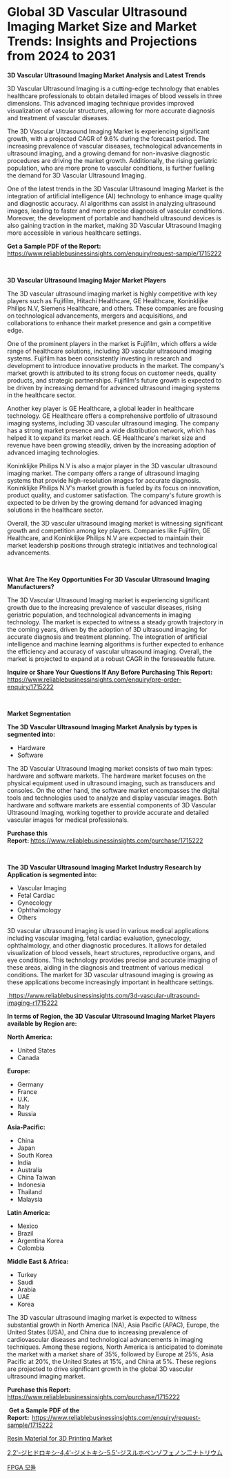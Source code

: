 <p><h1>Global 3D Vascular Ultrasound Imaging Market Size and Market Trends: Insights and Projections from 2024 to 2031</h1></p><p><strong>3D Vascular Ultrasound Imaging Market Analysis and Latest Trends</strong></p>
<p><p>3D Vascular Ultrasound Imaging is a cutting-edge technology that enables healthcare professionals to obtain detailed images of blood vessels in three dimensions. This advanced imaging technique provides improved visualization of vascular structures, allowing for more accurate diagnosis and treatment of vascular diseases.</p><p>The 3D Vascular Ultrasound Imaging Market is experiencing significant growth, with a projected CAGR of 9.6% during the forecast period. The increasing prevalence of vascular diseases, technological advancements in ultrasound imaging, and a growing demand for non-invasive diagnostic procedures are driving the market growth. Additionally, the rising geriatric population, who are more prone to vascular conditions, is further fuelling the demand for 3D Vascular Ultrasound Imaging.</p><p>One of the latest trends in the 3D Vascular Ultrasound Imaging Market is the integration of artificial intelligence (AI) technology to enhance image quality and diagnostic accuracy. AI algorithms can assist in analyzing ultrasound images, leading to faster and more precise diagnosis of vascular conditions. Moreover, the development of portable and handheld ultrasound devices is also gaining traction in the market, making 3D Vascular Ultrasound Imaging more accessible in various healthcare settings.</p></p>
<p><strong>Get a Sample PDF of the Report:&nbsp;</strong> <a href="https://www.reliablebusinessinsights.com/enquiry/request-sample/1715222">https://www.reliablebusinessinsights.com/enquiry/request-sample/1715222</a></p>
<p>&nbsp;</p>
<p><strong>3D Vascular Ultrasound Imaging Major Market Players</strong></p>
<p><p>The 3D vascular ultrasound imaging market is highly competitive with key players such as Fujifilm, Hitachi Healthcare, GE Healthcare, Koninklijke Philips N.V, Siemens Healthcare, and others. These companies are focusing on technological advancements, mergers and acquisitions, and collaborations to enhance their market presence and gain a competitive edge.</p><p>One of the prominent players in the market is Fujifilm, which offers a wide range of healthcare solutions, including 3D vascular ultrasound imaging systems. Fujifilm has been consistently investing in research and development to introduce innovative products in the market. The company's market growth is attributed to its strong focus on customer needs, quality products, and strategic partnerships. Fujifilm's future growth is expected to be driven by increasing demand for advanced ultrasound imaging systems in the healthcare sector.</p><p>Another key player is GE Healthcare, a global leader in healthcare technology. GE Healthcare offers a comprehensive portfolio of ultrasound imaging systems, including 3D vascular ultrasound imaging. The company has a strong market presence and a wide distribution network, which has helped it to expand its market reach. GE Healthcare's market size and revenue have been growing steadily, driven by the increasing adoption of advanced imaging technologies.</p><p>Koninklijke Philips N.V is also a major player in the 3D vascular ultrasound imaging market. The company offers a range of ultrasound imaging systems that provide high-resolution images for accurate diagnosis. Koninklijke Philips N.V's market growth is fueled by its focus on innovation, product quality, and customer satisfaction. The company's future growth is expected to be driven by the growing demand for advanced imaging solutions in the healthcare sector.</p><p>Overall, the 3D vascular ultrasound imaging market is witnessing significant growth and competition among key players. Companies like Fujifilm, GE Healthcare, and Koninklijke Philips N.V are expected to maintain their market leadership positions through strategic initiatives and technological advancements.</p></p>
<p>&nbsp;</p>
<p><strong>What Are The Key Opportunities For 3D Vascular Ultrasound Imaging Manufacturers?</strong></p>
<p><p>The 3D Vascular Ultrasound Imaging market is experiencing significant growth due to the increasing prevalence of vascular diseases, rising geriatric population, and technological advancements in imaging technology. The market is expected to witness a steady growth trajectory in the coming years, driven by the adoption of 3D ultrasound imaging for accurate diagnosis and treatment planning. The integration of artificial intelligence and machine learning algorithms is further expected to enhance the efficiency and accuracy of vascular ultrasound imaging. Overall, the market is projected to expand at a robust CAGR in the foreseeable future.</p></p>
<p><strong>Inquire or Share Your Questions If Any Before Purchasing This Report:</strong> <a href="https://www.reliablebusinessinsights.com/enquiry/pre-order-enquiry/1715222">https://www.reliablebusinessinsights.com/enquiry/pre-order-enquiry/1715222</a></p>
<p>&nbsp;</p>
<p><strong>Market Segmentation</strong></p>
<p><strong>The 3D Vascular Ultrasound Imaging Market Analysis by types is segmented into:</strong></p>
<p><ul><li>Hardware</li><li>Software</li></ul></p>
<p><p>The 3D Vascular Ultrasound Imaging market consists of two main types: hardware and software markets. The hardware market focuses on the physical equipment used in ultrasound imaging, such as transducers and consoles. On the other hand, the software market encompasses the digital tools and technologies used to analyze and display vascular images. Both hardware and software markets are essential components of 3D Vascular Ultrasound Imaging, working together to provide accurate and detailed vascular images for medical professionals.</p></p>
<p><strong>Purchase this Report:&nbsp;</strong><a href="https://www.reliablebusinessinsights.com/purchase/1715222">https://www.reliablebusinessinsights.com/purchase/1715222</a></p>
<p>&nbsp;</p>
<p><strong>The 3D Vascular Ultrasound Imaging Market Industry Research by Application is segmented into:</strong></p>
<p><ul><li>Vascular Imaging</li><li>Fetal Cardiac</li><li>Gynecology</li><li>Ophthalmology</li><li>Others</li></ul></p>
<p><p>3D vascular ultrasound imaging is used in various medical applications including vascular imaging, fetal cardiac evaluation, gynecology, ophthalmology, and other diagnostic procedures. It allows for detailed visualization of blood vessels, heart structures, reproductive organs, and eye conditions. This technology provides precise and accurate imaging of these areas, aiding in the diagnosis and treatment of various medical conditions. The market for 3D vascular ultrasound imaging is growing as these applications become increasingly important in healthcare settings.</p></p>
<p><a href="https://www.reliablebusinessinsights.com/3d-vascular-ultrasound-imaging-r1715222">&nbsp;https://www.reliablebusinessinsights.com/3d-vascular-ultrasound-imaging-r1715222</a></p>
<p><strong>In terms of Region, the 3D Vascular Ultrasound Imaging Market Players available by Region are:</strong></p>
<p>
    <p> <strong> North America: </strong>
        <ul>
            <li>United States</li>
            <li>Canada</li>
        </ul>
        </p> 
    <p> <strong> Europe: </strong>
        <ul>
            <li>Germany</li>
            <li>France</li>
            <li>U.K.</li>
            <li>Italy</li>
            <li>Russia</li>
        </ul>
        </p> 
    <p> <strong> Asia-Pacific: </strong>
        <ul>
            <li>China</li>
            <li>Japan</li>
            <li>South Korea</li>
            <li>India</li>
            <li>Australia</li>
            <li>China Taiwan</li>
            <li>Indonesia</li>
            <li>Thailand</li>
            <li>Malaysia</li>
        </ul>
        </p> 
    <p> <strong> Latin America: </strong>
        <ul>
            <li>Mexico</li>
            <li>Brazil</li>
            <li>Argentina Korea</li>
            <li>Colombia</li>
        </ul>
        </p> 
    <p> <strong> Middle East & Africa: </strong>
        <ul>
            <li>Turkey</li>
            <li>Saudi</li>
            <li>Arabia</li>
            <li>UAE</li>
            <li>Korea</li>
        </ul>
    </p>
    </p>
<p><p>The 3D vascular ultrasound imaging market is expected to witness substantial growth in North America (NA), Asia Pacific (APAC), Europe, the United States (USA), and China due to increasing prevalence of cardiovascular diseases and technological advancements in imaging techniques. Among these regions, North America is anticipated to dominate the market with a market share of 35%, followed by Europe at 25%, Asia Pacific at 20%, the United States at 15%, and China at 5%. These regions are projected to drive significant growth in the global 3D vascular ultrasound imaging market.</p></p>
<p><strong>Purchase this Report: </strong><a href="https://www.reliablebusinessinsights.com/purchase/1715222">https://www.reliablebusinessinsights.com/purchase/1715222</a></p>
<p>&nbsp;<strong>Get a Sample PDF of the Report:&nbsp;&nbsp;</strong><a href="https://www.reliablebusinessinsights.com/enquiry/request-sample/1715222">https://www.reliablebusinessinsights.com/enquiry/request-sample/1715222</a></p>
<p><strong></strong></p>
<p><p><a href="https://github.com/RoccoManning/Market-Research-Report-List-5/blob/main/resin-material-for-3d-printing-market.md">Resin Material for 3D Printing Market</a></p><p><a href="https://github.com/sghwr779811674/Market-Research-Report-List-2/blob/main/6417290113532.md">2,2'-ジヒドロキシ-4,4'-ジメトキシ-5,5'-ジスルホベンゾフェノン二ナトリウム</a></p><p><a href="https://github.com/ZacharyScthmitt4465/Market-Research-Report-List-2/blob/main/1141062124160.md">FPGA 모듈</a></p></p>